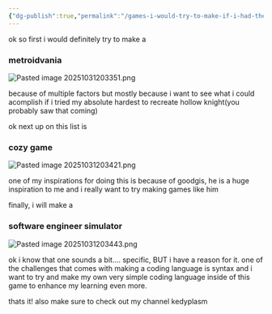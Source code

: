 ```yaml
---
{"dg-publish":true,"permalink":"/games-i-would-try-to-make-if-i-had-the-skill/","created":"2025-10-31T20:24:28.671+05:30","updated":"2025-10-31T20:34:45.141+05:30"}
---
```


ok so first i would definitely try to make a 
### metroidvania
![Pasted image 20251031203351.png](/img/user/Pasted%20image%2020251031203351.png)

because of multiple factors but mostly because i want to see what i could acomplish if i tried my absolute hardest to recreate hollow knight(you probably saw that coming)

ok next up on this list is 

### cozy game
![Pasted image 20251031203421.png](/img/user/Pasted%20image%2020251031203421.png)

one of my inspirations for doing this is because of goodgis, he is a huge inspiration to me and i really want to try making games like him

finally, i will make a 

### software engineer simulator
![Pasted image 20251031203443.png](/img/user/Pasted%20image%2020251031203443.png)

ok i know that one sounds a bit.... specific, BUT i have a reason for it. one of the challenges that comes with making a coding language is syntax and i want to try and make my own very simple coding language inside of this game to enhance my learning even more.

thats it! also make sure to check out my channel kedyplasm